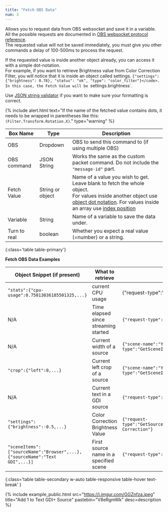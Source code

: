 ```yaml
---
title: "Fetch OBS Data"
num: 3
---
```

Allows you to request data from OBS websocket and save it in a variable.\
All the possible requests are documented in [OBS websocket protocol reference](https://github.com/Palakis/obs-websocket/blob/4.x-current/docs/generated/protocol.md).\
The requested value will not be saved immediately, you must give you other commands a delay of 100-500ms to process the request.  

If the requested value is inside another object already, you can access it with a simple dot-notation.\
For example, if you want to retrieve Brightness value from Color Correction Filter, you will notice that it is inside an object called settings. `{"settings": {"brightness": 0.78}, "status": "ok", "type": "color_filter"}</code>. In this case, the Fetch Value will be `settings.brightness`.  

Use [JSON string validator](https://jsonlint.com/) if you want to make sure your formatting is correct.

{% include alert.html text="If the name of the fetched value contains dots, it needs to be wrapped in parentheses like this: <code>(Filter.Transform.Rotation.X)</code>." type="warning" %} 

| Box Name | Type | Description | 
|-------|--------|--------
|OBS|Dropdown|OBS to send this command to (if using multiple OBS)|
|OBS command|	JSON String|	Works the same as the custom packet command. Do not include the `"message-id"` part.
|Fetch Value|	String or object|	Name of a value you wish to get. Leave blank to fetch the whole object.<br/> For values inside another object use [object dot notation](https://grasshopper.app/glossary/data-types/object-dot-notation/). For values inside an array use [index position](https://developer.mozilla.org/en-US/docs/Web/JavaScript/Reference/Global_Objects/Array)
Variable|	String	|Name of a variable to save the data under.
Turn to real|	boolean|	Whether you expect a real value (=number) or a string.
{:class='table table-primary'}

**Fetch OBS Data Examples**

|Object Snippet (if present)|What to retrieve|OBS Command|Fetch Value|
|-------|--------|--------|--------|
|<code class="user-select-all">"stats":{"cpu-usage":0.75013036185501325,...}</code>|current CPU usage| {"request-type":"GetStats"} | stats.cpu-usage|
|N/A|Time elapsed since streaming started |<code class="user-select-all">{"request-type":"GetStreamingStatus"}</code>|stream-timecode|
|N/A|Current width of a source|<code class="user-select-all">{"scene-name":"YOURSCENENAME","item":"YOURSOURCENAME","request-type":"GetSceneItemProperties"}</code>|width|
|<code class="user-select-all">"crop":{"left":0,...}</code>|Current left crop of a source|<code class="user-select-all">{"scene-name":"YOURSCENENAME","item":"YOURSOURCENAME","request-type":"GetSceneItemProperties"}</code>|crop.left|
|N/A|Current text in a GDI source|<code class="user-select-all">{"request-type":"GetTextGDIPlusProperties","source":"YOURSOURCENAME"}</code>|text|
|<code class="user-select-all">"settings":{"brightness":-0.5,...}</code> |Color Correction Brightness Value|<code class="user-select-all">{"request-type":"GetSourceFilterInfo","sourceName":"YOURSOURCENAME","filterName":"Color Correction"}</code>|settings.brightness|
|<code class="user-select-all">"sceneItems":["sourceName":"Browser",...},{"sourceName":"Text GDI",...}]</code>|First source name in a specified scene|<code class="user-select-all">{"request-type":"GetSceneItemList","sceneName":"YOURSCENENAME"}</code>|sceneItems[0].sourceName|
{:class='table table-secondary w-auto table-responsive table-hover text-break' }

{% include example_public.html src="https://i.imgur.com/GGZnfza.jpeg" title="Add 1 to Text GDI+ Source" pastebin="V8eRgmWk" desc=description %} 










